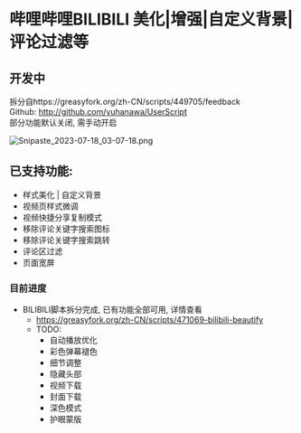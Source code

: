 # 哔哩哔哩BILIBILI 美化|增强|自定义背景|评论过滤等  
## 开发中  
拆分自https://greasyfork.org/zh-CN/scripts/449705/feedback   
Github: http://github.com/yuhanawa/UserScript    
部分功能默认关闭, 需手动开启  

![Snipaste_2023-07-18_03-07-18.png](https://img1.imgtp.com/2023/07/18/j9cpS7Tt.png)  


## 已支持功能:
- 样式美化 | 自定义背景
- 视频页样式微调
- 视频快捷分享复制模式
- 移除评论关键字搜索图标
- 移除评论关键字搜索跳转
- 评论区过滤
- 页面宽屏


### 目前进度
- BILIBILI脚本拆分完成, 已有功能全部可用, 详情查看
  - https://greasyfork.org/zh-CN/scripts/471069-bilibili-beautify
  - TODO:
    - 自动播放优化
    - 彩色弹幕褪色
    - 细节调整
    - 隐藏头部
    - 视频下载
    - 封面下载
    - 深色模式
    - 护眼蒙版
    



